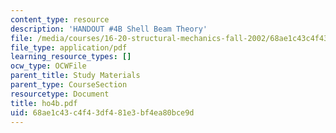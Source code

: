 ```yaml
---
content_type: resource
description: 'HANDOUT #4B Shell Beam Theory'
file: /media/courses/16-20-structural-mechanics-fall-2002/68ae1c43c4f43df481e3bf4ea80bce9d_ho4b.pdf
file_type: application/pdf
learning_resource_types: []
ocw_type: OCWFile
parent_title: Study Materials
parent_type: CourseSection
resourcetype: Document
title: ho4b.pdf
uid: 68ae1c43-c4f4-3df4-81e3-bf4ea80bce9d
---
```

